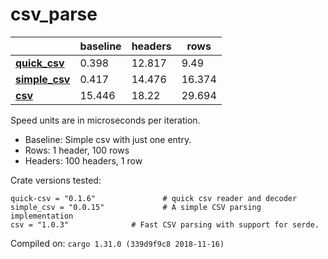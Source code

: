 # csv_parse
| | baseline | headers | rows |
| --- | --- | --- | --- |
| **[quick_csv](https://crates.io/crates/quick_csv)** | 0.398 | 12.817 | 9.49 |
| **[simple_csv](https://crates.io/crates/simple_csv)** | 0.417 | 14.476 | 16.374 |
| **[csv](https://crates.io/crates/csv)** | 15.446 | 18.22 | 29.694 |

Speed units are in microseconds per iteration.

* Baseline: Simple csv with just one entry.
* Rows: 1 header, 100 rows
* Headers: 100 headers, 1 row

Crate versions tested:

    quick-csv = "0.1.6"               # quick csv reader and decoder
    simple_csv = "0.0.15"             # A simple CSV parsing implementation
    csv = "1.0.3"              # Fast CSV parsing with support for serde.

Compiled on: `cargo 1.31.0 (339d9f9c8 2018-11-16)`